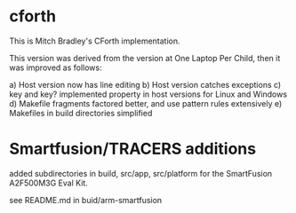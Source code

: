 cforth
======
This is Mitch Bradley's CForth implementation.

This version was derived from the version at One Laptop Per Child,
then it was improved as follows:

a) Host version now has line editing
b) Host version catches exceptions
c) key and key? implemented property in host versions for Linux and Windows
d) Makefile fragments factored better, and use pattern rules extensively
e) Makefiles in build directories simplified


# Smartfusion/TRACERS additions

added subdirectories in build, src/app, src/platform for the SmartFusion A2F500M3G Eval Kit.

see README.md in buid/arm-smartfusion
